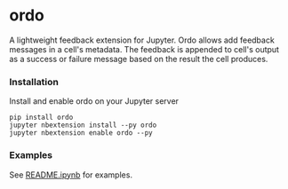 # ordo
A lightweight feedback  extension for Jupyter. Ordo allows add feedback messages in a cell's metadata. The feedback is appended to cell's output as a success or failure message based on the result the cell produces. 

### Installation
Install and enable ordo on your Jupyter server

```
pip install ordo
jupyter nbextension install --py ordo
jupyter nbextension enable ordo --py
```

### Examples
See [README.ipynb](README.ipynb) for examples. 
